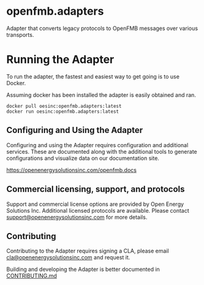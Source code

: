 <!--
SPDX-FileCopyrightText: 2021 Open Energy Solutions Inc

SPDX-License-Identifier: Apache-2.0
-->

# openfmb.adapters

Adapter that converts legacy protocols to OpenFMB messages over various
transports.

# Running the Adapter

To run the adapter, the fastest and easiest way to get going is to use Docker.

Assuming docker has been installed the adapter is easily obtained and ran.

```
docker pull oesinc:openfmb.adapters:latest
docker run oesinc:openfmb.adapters:latest
```

## Configuring and Using the Adapter

Configuring and using the Adapter requires configuration and additional
services. These are documented along with the additional tools to generate
configurations and visualize data on our documentation site.

https://openenergysolutionsinc.com/openfmb.docs

## Commercial licensing, support, and protocols

Support and commercial license options are provided by Open Energy Solutions Inc. Additional licensed protocols are available. Please contact support@openenergysolutionsinc.com for more details.

## Contributing

Contributing to the Adapter requires signing a CLA, please email cla@openenergysolutionsinc.com and
request it.

Building and developing the Adapter is better documented in [CONTRIBUTING.md](CONTRIBUTING.md)

